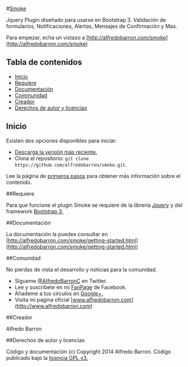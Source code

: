 #[Smoke](http://alfredobarron.com/smoke)

Jquery Plugin diseñado para usarse en Bootstrap 3. Validación de formularios, Notificaciones, Alertas, Mensajes de Confirmación y Mas.



Para empezar, echa un vistazo a [http://alfredobarron.com/smoke](http://alfredobarron.com/smoke)


## Tabla de contenidos

 - [Inicio](#inicio)
 - [Requiere](#requiere)
 - [Documentación](#documentacion)
 - [Communidad](#communidad)
 - [Creador](#creador)
 - [Derechos de autor y licencias](#derechos-de-autor-y-licencias)



## Inicio

Existen dos opciones disponibles para iniciar:

- [Descarga la versión más reciente.](https://github.com/alfredobarron/smoke/archive/master.zip)
- Clona el repositorio: `git clone https://github.com/alfredobarron/smoke.git`.

Lee la página de [primeros pasos](http://alfredobarron.com/smoke/getting-started.html) para obtener más información sobre el contenido.

##Requiere

Para que funcione el plugin Smoke se requiere de la librería [Jquery](http://jquery.com/) y del framework [Bootstrap 3.](http://getbootstrap.com/)

##Documentación

La documentación la puedes consultar en [http://alfredobarron.com/smoke/getting-started.html](http://alfredobarron.com/smoke/getting-started.html) 


##Comunidad

No pierdas de vista el desarrollo y noticias para la comunidad.

- Sigueme [@AlfredoBarronC](https://twitter.com/AlfredoBarronC) en Twitter.
- Lee y suscríbete en mi [FanPage](https://www.facebook.com/AlfredoBarronC) de Facebook.
- Añademe a tus círculos en [Google+.](https://plus.google.com/+Alfredobarron)
- Visita mi pagina oficial [www.alfredobarron.com](http://www.alfredobarron.com)

##Creador

Alfredo Barron

##Derechos de autor y licencias

Código y documentación (c) Copyright 2014 Alfredo Barron. Código publicado bajo la [licencia GPL v3.](https://github.com/alfredobarron/smoke/blob/master/LICENCIA)
